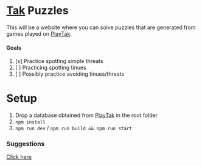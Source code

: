 # [Tak](https://en.wikipedia.org/wiki/Tak_(game)) Puzzles
This will be a website where you can solve puzzles that are generated from games played on [PlayTak](https://www.playtak.com/).

#### Goals
1. [x] Practice spotting simple threats
2. [ ] Practicing spotting tinues
3. [ ] Possibly practice avoiding tinues/threats

# Setup
1. Drop a database obtained from [PlayTak](https://www.playtak.com/games) in the root folder
2. `npm install`
3. `npm run dev` / `npm run build && npm run start`

### Suggestions
[Click here](./SUGGESTIONS.md)